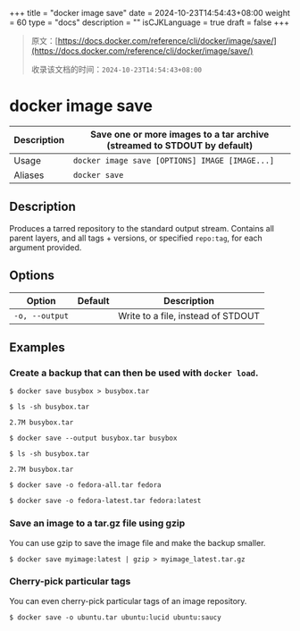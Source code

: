 +++
title = "docker image save"
date = 2024-10-23T14:54:43+08:00
weight = 60
type = "docs"
description = ""
isCJKLanguage = true
draft = false
+++

> 原文：[https://docs.docker.com/reference/cli/docker/image/save/](https://docs.docker.com/reference/cli/docker/image/save/)
>
> 收录该文档的时间：`2024-10-23T14:54:43+08:00`

# docker image save

| Description | Save one or more images to a tar archive (streamed to STDOUT by default) |
| :---------- | ------------------------------------------------------------ |
| Usage       | `docker image save [OPTIONS] IMAGE [IMAGE...]`               |
| Aliases     | `docker save`                                                |

## Description

Produces a tarred repository to the standard output stream. Contains all parent layers, and all tags + versions, or specified `repo:tag`, for each argument provided.

## Options

| Option         | Default | Description                        |
| -------------- | ------- | ---------------------------------- |
| `-o, --output` |         | Write to a file, instead of STDOUT |

## Examples

### Create a backup that can then be used with `docker load`.



```console
$ docker save busybox > busybox.tar

$ ls -sh busybox.tar

2.7M busybox.tar

$ docker save --output busybox.tar busybox

$ ls -sh busybox.tar

2.7M busybox.tar

$ docker save -o fedora-all.tar fedora

$ docker save -o fedora-latest.tar fedora:latest
```

### Save an image to a tar.gz file using gzip

You can use gzip to save the image file and make the backup smaller.



```console
$ docker save myimage:latest | gzip > myimage_latest.tar.gz
```

### Cherry-pick particular tags

You can even cherry-pick particular tags of an image repository.



```console
$ docker save -o ubuntu.tar ubuntu:lucid ubuntu:saucy
```
